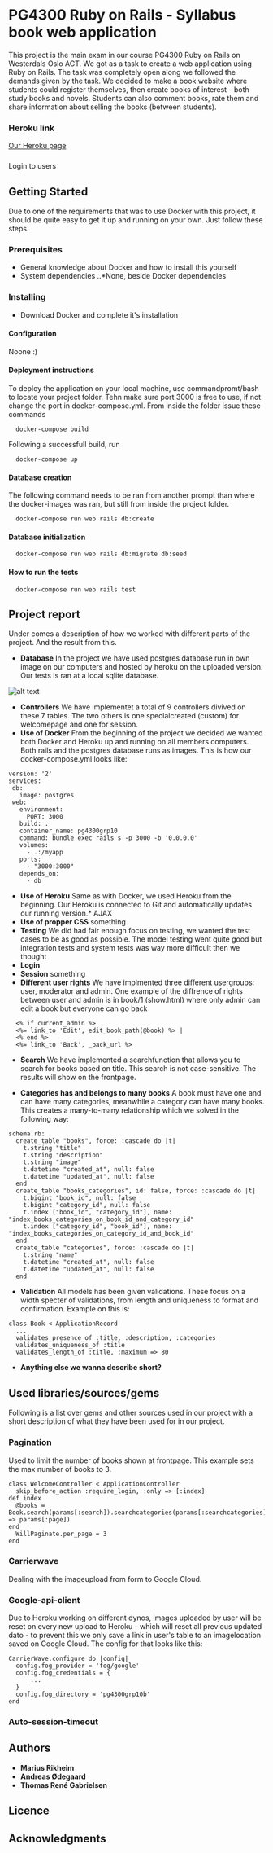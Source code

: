 # PG4300 Ruby on Rails - Syllabus book web application
This project is the main exam in our course PG4300 Ruby on Rails on Westerdals Oslo ACT. We got as a task to create a web application using Ruby on Rails. The task was completely open along we followed the demands given by the task. We decided to make a book website where students could register themselves, then create books of interest - both study books and novels. Students can also comment books, rate them and share information about selling the books (between students).

### Heroku link
[Our Heroku page](https://ruby-book-project.herokuapp.com/ "Our Heroku")

###
Login to users

## Getting Started
Due to one of the requirements that was to use Docker with this project, it should be quite easy to get it up and running on your own. Just follow these steps.

### Prerequisites
* General knowledge about Docker and how to install this yourself
* System dependencies
..*None, beside Docker dependencies

### Installing
* Download Docker and complete it's installation

#### Configuration
Noone :) 

#### Deployment instructions
To deploy the application on your local machine, use commandpromt/bash to locate your project folder. Tehn make sure port 3000 is free to use, if not change the port in docker-compose.yml. From inside the folder issue these commands
```
  docker-compose build
```
Following a successfull build, run 
```
  docker-compose up
```

#### Database creation
The following command needs to be ran from another prompt than where the docker-images was ran, but still from inside the project folder.
```
  docker-compose run web rails db:create
```

#### Database initialization
```
  docker-compose run web rails db:migrate db:seed
```

#### How to run the tests
```
  docker-compose run web rails test
```

## Project report
Under comes a description of how we worked with different parts of the project. And the result from this.

* **Database**
In the project we have used postgres database run in own image on our computers and hosted by heroku on the uploaded version. Our tests is ran at a local sqlite database.

![alt text](https://00e9e64bac702135f6c789d4a40b1fd8da6743049265001015-apidata.googleusercontent.com/download/storage/v1/b/pg4300grp10b/o/direct-uploads%2Ftable.png?qk=AD5uMEu6I1pIjXS6xrjX63oomMuDDkUtasc_V-089HYkKZSyphPB-cW3sGnPATuAPUkrHQ5ZpmMIBsTVYEIz4bgEM5HFbKMfTHzf0M4HYS-wBJJ0xLf_qN_mcUQtH5TZyKD5mjO47sSaR1VS3zP0MGCSJadKaWVV9NJ8lkmKZH0-MktO9-rDtBrQdEjYswS3JQevNV43zfnIsVsL6_cHYYu-2plsTX5KdZRlMgsOO8oFdlEtioCvQxmk4ZonlkZyRZFkLcrXjevcDInzrFg86WO3p5XJkycj8H2Nrf-fg0ImBOp_YpMR7C9IHSdcP1Mg8MLyqtaHLw10fRTjeabz-Qs-dAPqstnjRIJ5Rza6a7DDllAxi8lf9hvETeha5iKl4sfmt_RTT3DznwCeqm0eJ-jf-DtAmOZfE7w1Cx2eOtRCFpu-wAayA4wiydm-M-7rCnntis2HoiwW47JSK4v9spUm7BU0KIwAg1KrIHzlXEaswNMS7ALW84If7wxrhPTp_jzoP1Ks6rAU-2FYKQkvvlM9UQULHxo_iBLvdUD_c9P_CbtA0gPwV6du6uoe83gwFW67ZJUTS9RTyR3Sja6tBvToP0hxyg_S4Sn9xk7TR3ofgdGuhikWTOeREYxL-BfTI6WVdOBS8xZ-Vc-Qfp4VACGFemgy_f_d6upXhoKjBPwTW1Q9ex62ZpYnn_5JQLeELhmBBvqXsXrMaViSeZPNf16EGqWzHlgyvhX5tGsKq3OYtOx5IayRMW568UKZOLZSsuitIA2HW-aoOufjBdK1XqUF2QC1JwAB8FhmAQbQ8YO-feohUIQaDOA "Database model")
* **Controllers**
We have implementet a total of 9 controllers divived on these 7 tables. The two others is one specialcreated (custom) for welcomepage and one for session.
* **Use of Docker**
From the beginning of the project we decided we wanted both Docker and Heroku up and running on all members computers. Both rails and the postgres database runs as images. This is how our docker-compose.yml looks like:
```
version: '2'
services:
 db:
   image: postgres
 web:
   environment:
     PORT: 3000
   build: .
   container_name: pg4300grp10
   command: bundle exec rails s -p 3000 -b '0.0.0.0'
   volumes:
     - .:/myapp
   ports:
     - "3000:3000"
   depends_on:
     - db
```

* **Use of Heroku**
Same as with Docker, we used Heroku from the beginning. Our Heroku is connected to Git and automatically updates our running version.* AJAX
* **Use of propper CSS**
something
* **Testing**
We did had fair enough focus on testing, we wanted the test cases to be as good as possible. The model testing went quite good but integration tests and system tests was way more difficult then we thought
* **Login**
* **Session**
something
* **Different user rights**
We have implmented three different usergroups: user, moderator and admin. 
One example of the diffrence of rights between user and admin is in book/1 (show.html) where only admin can edit a book but everyone can go back
```
  <% if current_admin %>
  <%= link_to 'Edit', edit_book_path(@book) %> |
  <% end %>
  <%= link_to 'Back', _back_url %>
```
* **Search**
We have implemented a searchfunction that allows you to search for books based on title. This search is not case-sensitive. The results will show on the frontpage.

* **Categories has and belongs to many books**
A book must have one and can have many categories, meanwhile a category can have many books. This creates a many-to-many relationship which we solved in the following way:
```
schema.rb:
  create_table "books", force: :cascade do |t|
    t.string "title"
    t.string "description"
    t.string "image"
    t.datetime "created_at", null: false
    t.datetime "updated_at", null: false
  end
  create_table "books_categories", id: false, force: :cascade do |t|
    t.bigint "book_id", null: false
    t.bigint "category_id", null: false
    t.index ["book_id", "category_id"], name: "index_books_categories_on_book_id_and_category_id"
    t.index ["category_id", "book_id"], name: "index_books_categories_on_category_id_and_book_id"
  end
  create_table "categories", force: :cascade do |t|
    t.string "name"
    t.datetime "created_at", null: false
    t.datetime "updated_at", null: false
  end
  ```

* **Validation**
All models has been given validations. These focus on a width specter of validations, from length and uniqueness to format and confirmation. Example on this is:
```
class Book < ApplicationRecord
  ...
  validates_presence_of :title, :description, :categories
  validates_uniqueness_of :title
  validates_length_of :title, :maximum => 80
```
* **Anything else we wanna describe short?**


## Used libraries/sources/gems
Following is a list over gems and other sources used in our project with a short description of what they have been used for in our project.

### Pagination
Used to limit the number of books shown at frontpage. This example sets the max number of books to 3.
```
class WelcomeController < ApplicationController
  skip_before_action :require_login, :only => [:index]
def index
  @books = Book.search(params[:search]).searchcategories(params[:searchcategories]).paginate(:page => params[:page])
end
  WillPaginate.per_page = 3
end
```

### Carrierwave
Dealing with the imageupload from form to Google Cloud.

### Google-api-client
Due to Heroku working on different dynos, images uploaded by user will be reset on every new upload to Heroku - which will reset all previous updated dato - to prevent this we only save a link in user's table to an imagelocation saved on Google Cloud. The config for that looks like this:
```
CarrierWave.configure do |config|
  config.fog_provider = 'fog/google'
  config.fog_credentials = {
      ...
  }
  config.fog_directory = 'pg4300grp10b'
end
```

### Auto-session-timeout


## Authors
* **Marius Rikheim**
* **Andreas Ødegaard**
* **Thomas René Gabrielsen**

## Licence

## Acknowledgments
